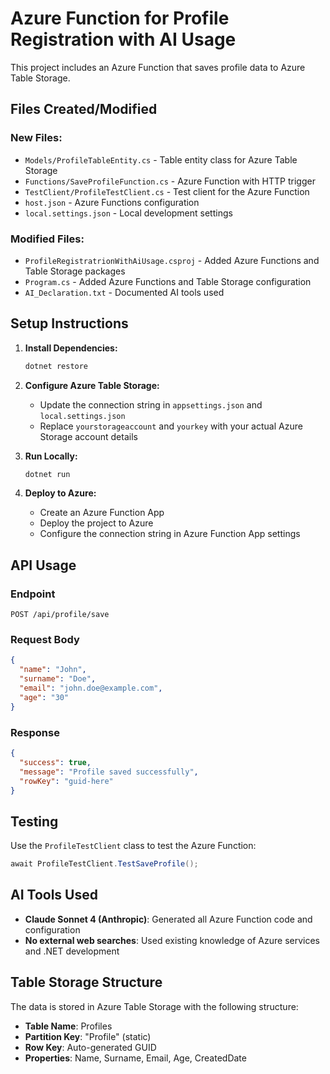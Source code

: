 # Azure Function for Profile Registration with AI Usage

This project includes an Azure Function that saves profile data to Azure Table Storage.

## Files Created/Modified

### New Files:

- `Models/ProfileTableEntity.cs` - Table entity class for Azure Table Storage
- `Functions/SaveProfileFunction.cs` - Azure Function with HTTP trigger
- `TestClient/ProfileTestClient.cs` - Test client for the Azure Function
- `host.json` - Azure Functions configuration
- `local.settings.json` - Local development settings

### Modified Files:

- `ProfileRegistratrionWithAiUsage.csproj` - Added Azure Functions and Table Storage packages
- `Program.cs` - Added Azure Functions and Table Storage configuration
- `AI_Declaration.txt` - Documented AI tools used

## Setup Instructions

1. **Install Dependencies:**

   ```bash
   dotnet restore
   ```

2. **Configure Azure Table Storage:**

   - Update the connection string in `appsettings.json` and `local.settings.json`
   - Replace `yourstorageaccount` and `yourkey` with your actual Azure Storage account details

3. **Run Locally:**

   ```bash
   dotnet run
   ```

4. **Deploy to Azure:**
   - Create an Azure Function App
   - Deploy the project to Azure
   - Configure the connection string in Azure Function App settings

## API Usage

### Endpoint

```
POST /api/profile/save
```

### Request Body

```json
{
  "name": "John",
  "surname": "Doe",
  "email": "john.doe@example.com",
  "age": "30"
}
```

### Response

```json
{
  "success": true,
  "message": "Profile saved successfully",
  "rowKey": "guid-here"
}
```

## Testing

Use the `ProfileTestClient` class to test the Azure Function:

```csharp
await ProfileTestClient.TestSaveProfile();
```

## AI Tools Used

- **Claude Sonnet 4 (Anthropic)**: Generated all Azure Function code and configuration
- **No external web searches**: Used existing knowledge of Azure services and .NET development

## Table Storage Structure

The data is stored in Azure Table Storage with the following structure:

- **Table Name**: Profiles
- **Partition Key**: "Profile" (static)
- **Row Key**: Auto-generated GUID
- **Properties**: Name, Surname, Email, Age, CreatedDate
